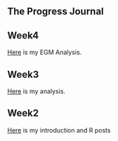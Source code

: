 ## The Progress Journal

## Week4
[Here](MehmetAkEGMAnalysis.html) is my EGM Analysis.

## Week3
[Here](Mehmet_Ak_HW2.html) is my analysis.

## Week2


 [Here](MehmetAK_HW_2_Intro.html) is my introduction and R posts 
 
 





